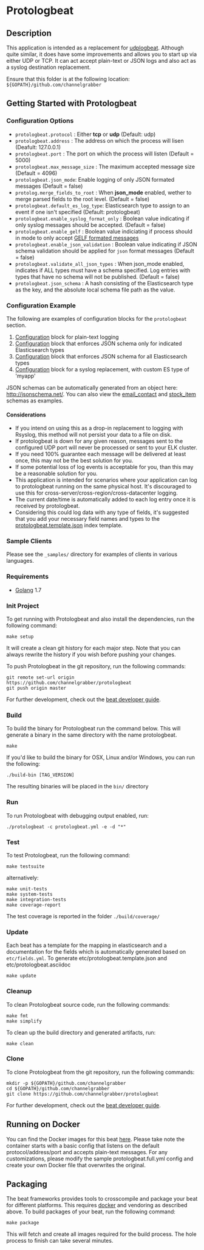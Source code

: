 # Protologbeat

## Description

This application is intended as a replacement for [udplogbeat](https://github.com/hartfordfive/udplogbeat). Although quite similar, it does have some improvements and allows you to start up via either UDP or TCP. It can act accept plain-text or JSON logs and also act as a syslog destination replacement.

Ensure that this folder is at the following location:
`${GOPATH}/github.com/channelgrabber`

## Getting Started with Protologbeat

### Configuration Options

- `protologbeat.protocol` : Either **tcp** or **udp** (Default: udp)
- `protologbeat.address` : The address on which the process will lisen (Deafult: 127.0.0.1)
- `protologbeat.port` : The port on which the process will listen (Default = 5000)
- `protologbeat.max_message_size` : The maximum accepted message size (Default = 4096)
- `protologbeat.json_mode`: Enable logging of only JSON formated messages (Default = false)
- `protolog.merge_fields_to_root` : When **json_mode** enabled, wether to merge parsed fields to the root level. (Default = false)
- `protologbeat.default_es_log_type`: Elasticsearch type to assign to an event if one isn't specified (Default: protologbeat)
- `protologbeat.enable_syslog_format_only` : Boolean value indicating if only syslog messages should be accepted. (Default = false)
- `protologbeat.enable_gelf` : Boolean value indiciating if process should in mode to only accept [GELF formated messages](http://docs.graylog.org/en/2.2/pages/gelf.html)
- `protologbeat.enable_json_validation` : Boolean value indicating if JSON schema validation should be applied for `json` format messages (Default = false)
- `protologbeat.validate_all_json_types` : When json_mode enabled, indicates if ALL types must have a schema specified. Log entries with types that have no schema will not be published. (Default = false)
- `protologbeat.json_schema` :  A hash consisting of the Elasticsearch type as the key, and the absolute local schema file path as the value.

### Configuration Example

The following are examples of configuration blocks for the `protologbeat` section.  

1. [Configuration](_sample/config1.yml) block for plain-text logging
2. [Configuration](_sample/config2.yml) block that enforces JSON schema only for indicated Elasticsearch types
3. [Configuration](_sample/config4.yml) block that enforces JSON schema for all Elasticsearch types
4. [Configuration](_sample/config3.yml) block for a syslog replacement, with custom ES type of 'myapp'

JSON schemas can be automatically generated from an object here: http://jsonschema.net/.  You can also view the [email_contact](_samples/email_contact.json) and [stock_item](_samples/stock_item.json) schemas as examples.

#### Considerations

- If you intend on using this as a drop-in replacement to logging with Rsyslog, this method will not persist your data to a file on disk. 
- If protologbeat is down for any given reason, messages sent to the configured UDP port will never be processed or sent to your ELK cluster.
- If you need 100% guarantee each message will be delivered at least once, this may not be the best solution for you.  
- If some potential loss of log events is acceptable for you, than this may be a reasonable solution for you.
- This application is intended for scenarios where your application can log to protologbeat running on the same physical host.  It's discouraged to use this for cross-server/cross-region/cross-datacenter logging.
- The current date/time is automatically added to each log entry once it is received by protologbeat.
- Considering this could log data with any type of fields, it's suggested that you add your necessary field names and types to the [protologbeat.template.json](protologbeat.template.json) index template.

### Sample Clients

Please see the `_samples/` directory for examples of clients in various languages.


### Requirements

* [Golang](https://golang.org/dl/) 1.7

### Init Project
To get running with Protologbeat and also install the
dependencies, run the following command:

```
make setup
```

It will create a clean git history for each major step. Note that you can always rewrite the history if you wish before pushing your changes.

To push Protologbeat in the git repository, run the following commands:

```
git remote set-url origin https://github.com/channelgrabber/protologbeat
git push origin master
```

For further development, check out the [beat developer guide](https://www.elastic.co/guide/en/beats/libbeat/current/new-beat.html).

### Build

To build the binary for Protologbeat run the command below. This will generate a binary
in the same directory with the name protologbeat.

```
make
```

If you'd like to build the binary for OSX, Linux and/or Windows, you can run the following:

```
./build-bin [TAG_VERSION]
```

The resulting binaries will be placed in the `bin/` directory


### Run

To run Protologbeat with debugging output enabled, run:

```
./protologbeat -c protologbeat.yml -e -d "*"
```


### Test

To test Protologbeat, run the following command:

```
make testsuite
```

alternatively:
```
make unit-tests
make system-tests
make integration-tests
make coverage-report
```

The test coverage is reported in the folder `./build/coverage/`

### Update

Each beat has a template for the mapping in elasticsearch and a documentation for the fields
which is automatically generated based on `etc/fields.yml`.
To generate etc/protologbeat.template.json and etc/protologbeat.asciidoc

```
make update
```


### Cleanup

To clean  Protologbeat source code, run the following commands:

```
make fmt
make simplify
```

To clean up the build directory and generated artifacts, run:

```
make clean
```


### Clone

To clone Protologbeat from the git repository, run the following commands:

```
mkdir -p ${GOPATH}/github.com/channelgrabber
cd ${GOPATH}/github.com/channelgrabber
git clone https://github.com/channelgrabber/protologbeat
```


For further development, check out the [beat developer guide](https://www.elastic.co/guide/en/beats/libbeat/current/new-beat.html).

## Running on Docker

You can find the Docker images for this beat [here](https://hub.docker.com/r/hartfordfive/protologbeat/).  Please take note the container starts with a basic config that listens on the default protocol/address/port and accepts plain-text messages.  For any customizations, please modify the sample protologbeat.full.yml config and create your own Docker file that overwrites the original. 


## Packaging

The beat frameworks provides tools to crosscompile and package your beat for different platforms. This requires [docker](https://www.docker.com/) and vendoring as described above. To build packages of your beat, run the following command:

```
make package
```

This will fetch and create all images required for the build process. The hole process to finish can take several minutes.
